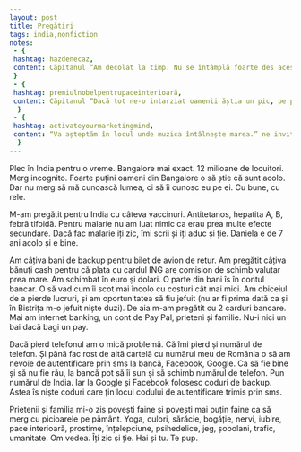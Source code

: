 ```yaml
---
layout: post
title: Pregătiri
tags: india,nonfiction
notes:
 - {
 hashtag: hazdenecaz,
 content: Căpitanul “Am decolat la timp. Nu se întâmplă foarte des acest lucru.”
 }
 - {
 hashtag: premiulnobelpentrupaceinterioară,
 content: Căpitanul “Dacă tot ne-o intarziat oamenii ăștia un pic, pe partea dreaptă puteți vedea Bucureștiul.”
  }
 - {
 hashtag: activateyourmarketingmind,
 content: “Va așteptăm în locul unde muzica întâlnește marea.” ne invită o stewardesă la Neversea înainte ca Blue Air sa aterizeze.
  }
---
```


Plec în India pentru o vreme. Bangalore mai exact. 12 milioane de locuitori. Merg incognito. Foarte puțini oameni din Bangalore o să știe că sunt acolo. Dar nu merg să mă cunoască lumea, ci să îi cunosc eu pe ei. Cu bune, cu rele. 

M-am pregătit pentru India cu câteva vaccinuri. Antitetanos, hepatita A, B, febră tifoidă. Pentru malarie nu am luat nimic ca erau prea multe efecte secundare. Dacă fac malarie iți zic, îmi scrii și iți aduc și ție. Daniela e de 7 ani acolo și e bine.

Am câțiva bani de backup pentru bilet de avion de retur. Am pregătit câțiva bănuți cash pentru că plata cu cardul ING are comision de schimb valutar prea mare. Am schimbat în euro și dolari. O parte din bani îs în contul bancar. O să vad cum îi scot mai încolo cu costuri cât mai mici.
Am obiceiul de a pierde lucruri, și am oportunitatea să fiu jefuit (nu ar fi prima dată ca și în Bistrița m-o jefuit niște duzi). De aia m-am pregătit cu 2 carduri bancare. Mai am internet banking, un cont de Pay Pal, prieteni și familie. Nu-i nici un bai dacă bagi un pay. 

Dacă pierd telefonul am o mică problemă. Că îmi pierd și numărul de telefon. Și până fac rost de altă cartelă cu numărul meu de România o să am nevoie de autentificare prin sms la bancă, Facebook, Google. Ca să fie bine și să nu fie rău, la bancă pot să îi sun și să schimb numărul de telefon. Pun numărul de India. Iar la Google și Facebook folosesc coduri de backup. Astea îs niște coduri care țin locul codului de autentificare trimis prin sms.

Prietenii și familia mi-o zis povești faine și povești mai puțin faine ca să merg cu picioarele pe pământ. Yoga, culori, sărăcie, bogăție, nervi, iubire, pace interioară, prostime, înțelepciune, psihedelice, jeg, șobolani, trafic, umanitate. Om vedea. Îți zic și ție. Hai și tu. Te pup.
